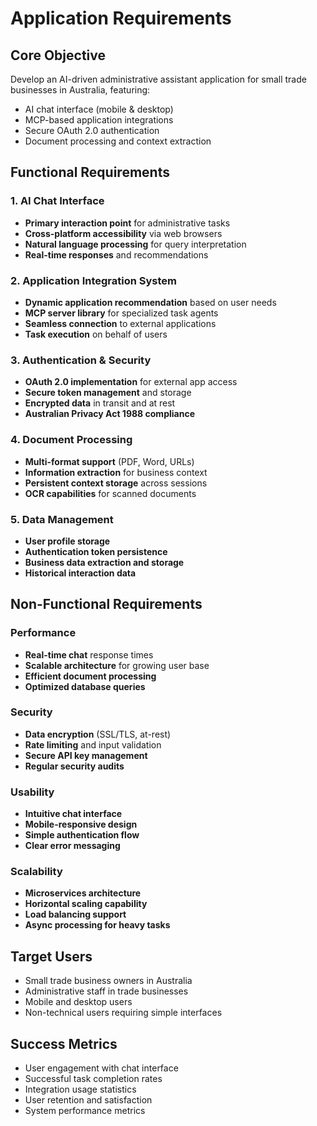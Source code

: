 # Application Requirements

## Core Objective
Develop an AI-driven administrative assistant application for small trade businesses in Australia, featuring:
- AI chat interface (mobile & desktop)
- MCP-based application integrations
- Secure OAuth 2.0 authentication
- Document processing and context extraction

## Functional Requirements

### 1. AI Chat Interface
- **Primary interaction point** for administrative tasks
- **Cross-platform accessibility** via web browsers
- **Natural language processing** for query interpretation
- **Real-time responses** and recommendations

### 2. Application Integration System
- **Dynamic application recommendation** based on user needs
- **MCP server library** for specialized task agents
- **Seamless connection** to external applications
- **Task execution** on behalf of users

### 3. Authentication & Security
- **OAuth 2.0 implementation** for external app access
- **Secure token management** and storage
- **Encrypted data** in transit and at rest
- **Australian Privacy Act 1988 compliance**

### 4. Document Processing
- **Multi-format support** (PDF, Word, URLs)
- **Information extraction** for business context
- **Persistent context storage** across sessions
- **OCR capabilities** for scanned documents

### 5. Data Management
- **User profile storage**
- **Authentication token persistence**
- **Business data extraction and storage**
- **Historical interaction data**

## Non-Functional Requirements

### Performance
- **Real-time chat** response times
- **Scalable architecture** for growing user base
- **Efficient document processing**
- **Optimized database queries**

### Security
- **Data encryption** (SSL/TLS, at-rest)
- **Rate limiting** and input validation
- **Secure API key management**
- **Regular security audits**

### Usability
- **Intuitive chat interface**
- **Mobile-responsive design**
- **Simple authentication flow**
- **Clear error messaging**

### Scalability
- **Microservices architecture**
- **Horizontal scaling capability**
- **Load balancing support**
- **Async processing for heavy tasks**

## Target Users
- Small trade business owners in Australia
- Administrative staff in trade businesses
- Mobile and desktop users
- Non-technical users requiring simple interfaces

## Success Metrics
- User engagement with chat interface
- Successful task completion rates
- Integration usage statistics
- User retention and satisfaction
- System performance metrics